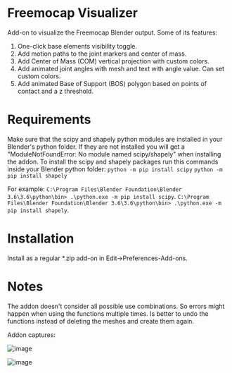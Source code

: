 # Freemocap Visualizer
Add-on to visualize the Freemocap Blender output. Some of its features:
1. One-click base elements visibility toggle.
2. Add motion paths to the joint markers and center of mass.
3. Add Center of Mass (COM) vertical projection with custom colors.
4. Add animated joint angles with mesh and text with angle value. Can set custom colors.
5. Add animated Base of Support (BOS) polygon based on points of contact and a z threshold.

# Requirements
Make sure that the scipy and shapely python modules are installed in your Blender's python folder.
If they are not installed you will get a "ModuleNotFoundError: No module named scipy/shapely" when installing the addon.
To install the scipy and shapely packages run this commands inside your Blender python folder:
`python -m pip install scipy`
`python -m pip install shapely`

For example:
`C:\Program Files\Blender Foundation\Blender 3.6\3.6\python\bin> .\python.exe -m pip install scipy`.
`C:\Program Files\Blender Foundation\Blender 3.6\3.6\python\bin> .\python.exe -m pip install shapely`.

# Installation
Install as a regular *.zip add-on in Edit->Preferences-Add-ons.

# Notes
The addon doesn't consider all possible use combinations. So errors might happen when using the functions multiple times.
Is better to undo the functions instead of deleting the meshes and create them again.

Addon captures:

![image](https://github.com/ajc27-git/freemocap_tools/assets/36526931/cf05f630-dcbc-43d0-bc91-9fe5539b1f2b)

![image](https://github.com/ajc27-git/freemocap_tools/assets/36526931/5dc5a5c6-a0b4-4f18-8a27-03855343143a)

